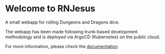 # Welcome to RNJesus

A small webapp for rolling Dungeons and Dragons dice.

The webapp has been made following trunk-based development methodology and is deployed via ArgoCD (Kubernetes) on the public cloud.

For more information, please check the [documentation](./docs/documentation).
